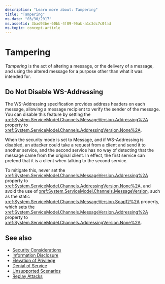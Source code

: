 ```yaml
---
description: "Learn more about: Tampering"
title: "Tampering"
ms.date: "03/30/2017"
ms.assetid: 3bad93be-60bb-4f89-96ab-a1c3dc7c0fad
ms.topic: concept-article
---
```

# Tampering

*Tampering* is the act of altering a message, or the delivery of a message, and using the altered message for a purpose other than what it was intended for.  
  
## Do Not Disable WS-Addressing  

 The WS-Addressing specification provides address headers on each message, allowing a message recipient to verify the sender of the message. You can disable this feature by setting the <xref:System.ServiceModel.Channels.MessageVersion.Addressing%2A> property to <xref:System.ServiceModel.Channels.AddressingVersion.None%2A>.  
  
 When the security mode is set to Message, and if WS-Addressing is disabled, an attacker could take a request from a client and send it to another service, and the second service has no way of detecting that the message came from the original client. In effect, the first service can pretend that it is a client when talking to the second service.  
  
 To mitigate this, never set the <xref:System.ServiceModel.Channels.MessageVersion.Addressing%2A> property to <xref:System.ServiceModel.Channels.AddressingVersion.None%2A>, and avoid the use of <xref:System.ServiceModel.Channels.MessageVersion>, such as the static <xref:System.ServiceModel.Channels.MessageVersion.Soap12%2A> property, which sets the <xref:System.ServiceModel.Channels.MessageVersion.Addressing%2A> property to <xref:System.ServiceModel.Channels.AddressingVersion.None%2A>.  
  
## See also

- [Security Considerations](security-considerations-in-wcf.md)
- [Information Disclosure](information-disclosure.md)
- [Elevation of Privilege](elevation-of-privilege.md)
- [Denial of Service](denial-of-service.md)
- [Unsupported Scenarios](unsupported-scenarios.md)
- [Replay Attacks](replay-attacks.md)
